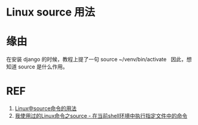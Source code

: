 # Linux source 用法


# 缘由


在安装 django 的时候，教程上提了一句 source ~/venv/bin/activate   因此，想知道 source 是什么作用。








# REF

1. [Linux中source命令的用法](https://blog.csdn.net/simon_dong618/article/details/1581132)
2. [我使用过的Linux命令之source - 在当前shell环境中执行指定文件中的命令](http://codingstandards.iteye.com/blog/837935)
